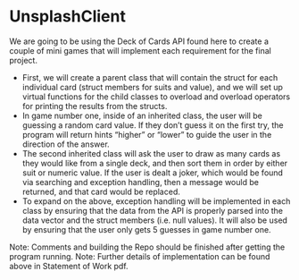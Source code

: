 # UnsplashClient

We are going to be using the Deck of Cards API found here to create a couple of mini games that will implement each requirement for the final project.
- First, we will create a parent class that will contain the struct for each individual card (struct members for suits and value), and we will set up virtual functions for the child classes to overload and overload operators for printing the results from the structs.
- In game number one, inside of an inherited class, the user will be guessing a random card value. If they don’t guess it on the first try, the program will return hints “higher” or “lower” to guide the user in the direction of the answer.
- The second inherited class will ask the user to draw as many cards as they would like from a single deck, and then sort them in order by either suit or numeric value. If the user is dealt a joker, which would be found via searching and exception handling, then a message would be returned, and that card would be replaced. 
- To expand on the above, exception handling will be implemented in each class by ensuring that the data from the API is properly parsed into the data vector and the struct members (i.e. null values). It will also be used by ensuring that the user only gets 5 guesses in game number one. 

Note: Comments and building the Repo should be finished after getting the program running. 
Note: Further details of implementation can be found above in Statement of Work pdf.
